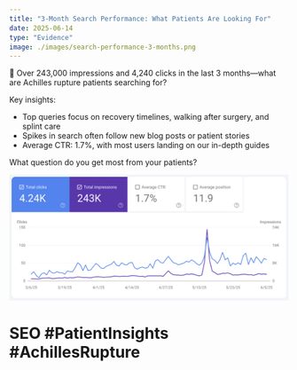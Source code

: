 ```yaml
---
title: "3-Month Search Performance: What Patients Are Looking For"
date: 2025-06-14
type: "Evidence"
image: ./images/search-performance-3-months.png
---
```


🔎 Over 243,000 impressions and 4,240 clicks in the last 3 months—what are Achilles rupture patients searching for?

Key insights:

- Top queries focus on recovery timelines, walking after surgery, and splint care
- Spikes in search often follow new blog posts or patient stories
- Average CTR: 1.7%, with most users landing on our in-depth guides

What question do you get most from your patients?

![Search Performance](./images/search-performance-3-months.png)

# SEO #PatientInsights #AchillesRupture
